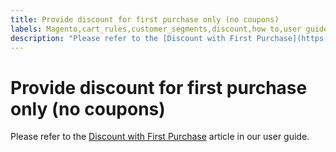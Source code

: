 ```yaml
---
title: Provide discount for first purchase only (no coupons)
labels: Magento,cart_rules,customer_segments,discount,how to,user guide,Adobe Commerce
description: "Please refer to the [Discount with First Purchase](https://docs.magento.com/m2/ee/user_guide/marketing/price-rule-discount-first-purchase.html) article in our user guide."
---
```


# Provide discount for first purchase only (no coupons)

Please refer to the [Discount with First Purchase](https://docs.magento.com/m2/ee/user_guide/marketing/price-rule-discount-first-purchase.html) article in our user guide. 
